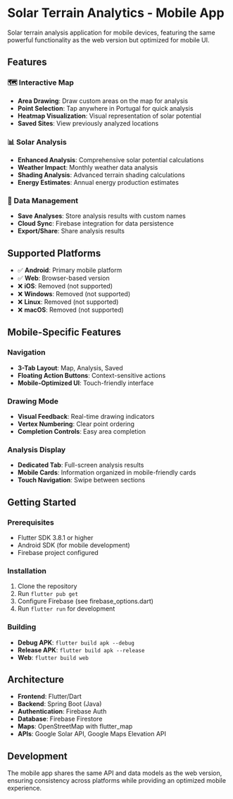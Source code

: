 # Solar Terrain Analytics - Mobile App

Solar terrain analysis application for mobile devices, featuring the same powerful functionality as the web version but optimized for mobile UI.

## Features

### 🗺️ Interactive Map
- **Area Drawing**: Draw custom areas on the map for analysis
- **Point Selection**: Tap anywhere in Portugal for quick analysis
- **Heatmap Visualization**: Visual representation of solar potential
- **Saved Sites**: View previously analyzed locations

### 📊 Solar Analysis
- **Enhanced Analysis**: Comprehensive solar potential calculations
- **Weather Impact**: Monthly weather data analysis
- **Shading Analysis**: Advanced terrain shading calculations
- **Energy Estimates**: Annual energy production estimates

### 💾 Data Management
- **Save Analyses**: Store analysis results with custom names
- **Cloud Sync**: Firebase integration for data persistence
- **Export/Share**: Share analysis results

## Supported Platforms

- ✅ **Android**: Primary mobile platform
- ✅ **Web**: Browser-based version
- ❌ **iOS**: Removed (not supported)
- ❌ **Windows**: Removed (not supported)
- ❌ **Linux**: Removed (not supported)
- ❌ **macOS**: Removed (not supported)

## Mobile-Specific Features

### Navigation
- **3-Tab Layout**: Map, Analysis, Saved
- **Floating Action Buttons**: Context-sensitive actions
- **Mobile-Optimized UI**: Touch-friendly interface

### Drawing Mode
- **Visual Feedback**: Real-time drawing indicators
- **Vertex Numbering**: Clear point ordering
- **Completion Controls**: Easy area completion

### Analysis Display
- **Dedicated Tab**: Full-screen analysis results
- **Mobile Cards**: Information organized in mobile-friendly cards
- **Touch Navigation**: Swipe between sections

## Getting Started

### Prerequisites
- Flutter SDK 3.8.1 or higher
- Android SDK (for mobile development)
- Firebase project configured

### Installation
1. Clone the repository
2. Run `flutter pub get`
3. Configure Firebase (see firebase_options.dart)
4. Run `flutter run` for development

### Building
- **Debug APK**: `flutter build apk --debug`
- **Release APK**: `flutter build apk --release`
- **Web**: `flutter build web`

## Architecture

- **Frontend**: Flutter/Dart
- **Backend**: Spring Boot (Java)
- **Authentication**: Firebase Auth
- **Database**: Firebase Firestore
- **Maps**: OpenStreetMap with flutter_map
- **APIs**: Google Solar API, Google Maps Elevation API

## Development

The mobile app shares the same API and data models as the web version, ensuring consistency across platforms while providing an optimized mobile experience.
